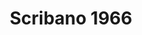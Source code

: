 ---
title: Scribano 1966
type: sposo
layout: marca
marca: scribano-1966
logo: /assets/img/abiti-sposo/scribano1966.jpg
---